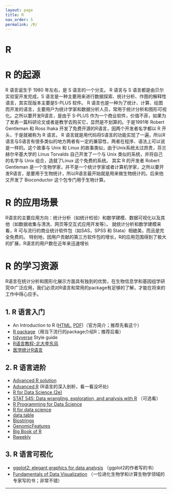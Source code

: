 ```yaml
---
layout: page
title: R
nav_order: 5
permalink: /R/
---
```


# R

# R 的起源
R 语言诞生于 1980 年左右，是 S 语言的一个分支。 R 语言与 S 语言都是由贝尔实验室开发完成，S 语言是一种主要用来进行数据探索、统计分析、作图的解释性语言，其实现版本主要是S-PLUS 软件。
R 语言也是一种为了统计、计算、绘图而开发的语言，主要用户为统计学家和数据分析人员，常用于统计分析和图形可视化。之所以要开发R语言，是由于 S-PLUS 作为一个商业软件，价值不菲，如果为了发表一篇科研论文或者是教学去购买它，显然是不划算的。于是1991年 Robert Gentleman 和 Ross Ihaka 开发了免费开源的R语言，因两个开发者名字都以 R 开头，于是就被称为 R 语言。
R 语言就是用代码将S语言的功能实现了一遍，所以R语言与S语言有很多类似的地方两者有一定的兼容性，两者在程序、语法上可以说是一样的。这个故事与 Unix 和 Linux 的故事类似，由于Unix系统太过昂贵，芬兰赫尔辛基大学的 Linus Torvalds 自己开发了一个与 Unix 类似的系统，并将自己的名字与 Unix 组合，造就了Linux 这个免费的系统。
其实 R 的开发者 Robert Gentleman 是一个生物学家，并不是一个统计学家或者计算机学家，之所以要开发R语言，是要用于生物统计，所以R语言最开始就是用来做生物统计的。后来他又开发了 Bioconductor 这个包专门用于生物计算。

# R 的应用场景
R语言的主要应用方向：统计分析（如统计检验）和数学建模、数据可视化以及其他（如数据收集与清洗、网页等交互式应用开发等）。
就统计分析和数学建模来看，R 可与流行的商业统计软件包（如SAS，SPSS 和 Stata）相媲美，而且是完全免费的。
特别地，因用户贡献的第三方软件包的增长，R的应用范围得到了极大的扩展，R语言的用户数在近年来迅速增长

# R 的学习资源
R语言在统计分析和图形化展示方面具有独到的优势，在生物信息学和基因组学研究中广泛应用，我们必须对R语言和常用的package有足够的了解，才能在将来的工作中得心应手。
## 1. R 语言入门
- An Introduction to R ([HTML](https://cran.r-project.org/doc/manuals/r-release/R-intro.html),  [PDF](https://cran.r-project.org/doc/manuals/r-release/R-intro.pdf))（官方简介；推荐先看这个）
- [R package](https://r-pkgs.org/)（用当下流行的package介绍R；推荐后看）
- [tidyverse](https://style.tidyverse.org/) Style guide
- [R语言教程-北大李东风](https://www.math.pku.edu.cn/teachers/lidf/docs/Rbook/html/_Rbook/index.html)
- [医学统计R语言](https://ayueme.github.io/index.html#%E6%9C%AC%E4%B9%A6%E7%BC%98%E8%B5%B7)
## 2. R 语言进阶
- [Advanced R solution](https://advanced-r-solutions.rbind.io/)
- [Advanced R](https://adv-r.hadley.nz/index.html) (R语言的深入剖析，看一看没坏处)
- [R for Data Science (2e)](https://r4ds.hadley.nz/)
- [STAT 545: Data wrangling, exploration, and analysis with R](https://stat545.com/) （可选看）
- [R Programming for Data Science](https://bookdown.org/rdpeng/rprogdatascience/)
- [R for data science](https://r4ds.had.co.nz/)
- [data.table](https://github.com/Rdatatable/data.table/wiki/Getting-started)
- [Biostrings](https://bioconductor.org/packages/release/bioc/html/Biostrings.html)
- [GenomicFeatures](https://bioconductor.org/packages/release/bioc/html/GenomicFeatures.html)
- [Big Book of R](https://www.bigbookofr.com/)
- [Rweekly](https://rweekly.org/)
## 3. R 语言可视化
- [ggplot2: elegant graphics for data analysis](https://ggplot2-book.org/) （ggplot2的作者写的书） 
- [Fundamentals of Data Visualization](https://clauswilke.com/dataviz/) （一位进化生物学和计算生物学领域的专家写的书；非常不错）
  
-----

